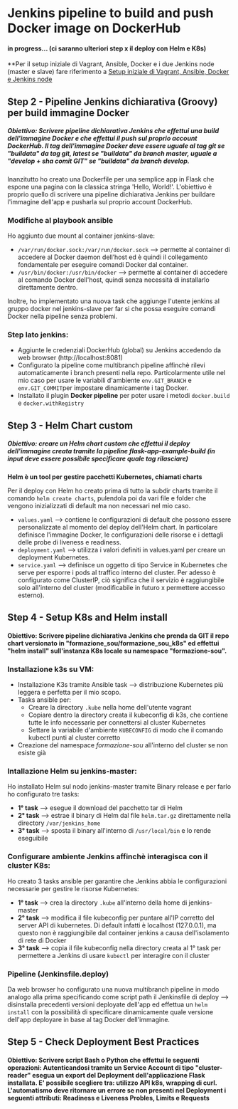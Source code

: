 # Jenkins pipeline to build and push Docker image on DockerHub

#### in progress... (ci saranno ulteriori step x il deploy con Helm e K8s)

**Per il setup iniziale di Vagrant, Ansible, Docker e i due Jenkins node (master e slave) fare riferimento a [Setup iniziale di Vagrant, Ansible, Docker e Jenkins node](https://github.com/Martybb01/formazione_sou/tree/4e9d75bbfd24366d9d26f2ae1b69b90c7c216248/setup_vagrant%2Bdocker%2Bansible)


## Step 2 - Pipeline Jenkins dichiarativa (Groovy) per build immagine Docker
##### **Obiettivo**: Scrivere pipeline dichiarativa Jenkins che effettui una build dell'immagine Docker e che effettui il push sul proprio account DockerHub. Il tag dell'immagine Docker deve essere uguale al tag git se "buildata" da tag git, latest se "buildata" da branch master, uguale  a "develop + sha comit GIT" se "buildata" da branch develop.

Inanzitutto ho creato una Dockerfile per una semplice app in Flask che espone una pagina con la classica stringa 'Hello, World!'.
L'obiettivo è proprio quello di scrivere una pipeline dichiarativa Jenkins per buildare l'immagine dell'app e pusharla sul proprio account DockerHub.

### Modifiche al playbook ansible
Ho aggiunto due mount al container jenkins-slave:
* `/var/run/docker.sock:/var/run/docker.sock` --> permette al container di accedere al Docker daemon dell’host ed è quindi il collegamento fondamentale per eseguire comandi Docker dal container.
* `/usr/bin/docker:/usr/bin/docker` -->  permette al container di accedere al comando Docker dell'host, quindi senza necessità di installarlo direttamente dentro.

Inoltre, ho implementato una nuova task che aggiunge l'utente jenkins al gruppo docker nel jenkins-slave per far si che possa eseguire comandi Docker nella pipeline senza problemi.

### Step lato jenkins:
* Aggiunte le credenziali DockerHub (global) su Jenkins accedendo da web browser (http://localhost:8081)
* Configurato la pipeline come multibranch pipeline affinchè rilevi automaticamente i branch presenti nella repo. Particolarmente utile nel mio caso per usare le variabili d'ambiente `env.GIT_BRANCH` e `env.GIT_COMMIT`per impostare dinamicamente i tag Docker.
* Installato il plugin **Docker pipeline** per poter usare i metodi `docker.build` e `docker.withRegistry`

## Step 3 - Helm Chart custom
##### **Obiettivo:** creare un Helm chart custom che effettui il deploy dell'immagine creata tramite la pipeline flask-app-example-build (in input deve essere possibile specificare quale tag rilasciare)

**Helm è un tool per gestire pacchetti Kubernetes, chiamati charts**

Per il deploy con Helm ho creato prima di tutto la subdir charts tramite il comando `helm create charts`, pulendola poi da vari file e folder che vengono inizializzati di default ma non necessari nel mio caso.
* `values.yaml` --> contiene le configurazioni di default che possono essere personalizzate al momento del deploy dell'Helm chart. In particolare definisce l'immagine Docker, le configurazioni delle risorse e i dettagli delle probe di liveness e readiness.
* `deployment.yaml` --> utilizza i valori definiti in values.yaml per creare un deployment Kubernetes.
* `service.yaml` --> definisce un oggetto di tipo Service in Kubernetes che serve per esporre i pods al traffico interno del cluster. Per adesso è configurato come ClusterIP, ciò significa che il servizio è raggiungibile solo all'interno del cluster (modificabile in futuro x permettere accesso esterno).

## Step 4 - Setup K8s and Helm install
#### **Obiettivo:** Scrivere pipeline dichiarativa Jenkins che prenda da GIT il repo chart versionato in "formazione_sou/formazione_sou_k8s" ed effettui "helm install" sull'instanza K8s locale su namespace "formazione-sou".

### Installazione k3s su VM:
* Installazione K3s tramite Ansible task --> distribuzione Kubernetes più leggera e perfetta per il mio scopo.
* Tasks ansible per: 
	* Creare la directory `.kube` nella home dell'utente vagrant
	* Copiare dentro la directory creata il kubeconfig di k3s, che contiene tutte le info necessarie per connettersi al cluster Kubernetes 
	* Settare la variabile d'ambiente `KUBECONFIG` di modo che il comando kubectl punti al cluster corretto
* Creazione del namespace *formazione-sou* all'interno del cluster se non esiste già

### Intallazione Helm su jenkins-master:
Ho installato Helm sul nodo jenkins-master tramite Binary release e per farlo ho configurato tre tasks: 
* **1° task** --> esegue il download del pacchetto tar di Helm 
* **2° task** --> estrae il binary di Helm dal file `helm.tar.gz` direttamente nella directory `/var/jenkins_home` 
* **3° task** --> sposta il binary all'interno di `/usr/local/bin` e lo rende eseguibile

### Configurare ambiente Jenkins affinchè interagisca con il cluster K8s:
Ho creato 3 tasks ansible per garantire che Jenkins abbia le configurazioni necessarie per gestire le risorse Kubernetes:
* **1° task** --> crea la directory `.kube` all'interno della home di jenkins-master
* **2° task** --> modifica il file kubeconfig per puntare all'IP corretto del server API di kubernetes. Di default infatti è localhost (127.0.0.1), ma questo non è raggiungibile dal container jenkins a causa dell'isolamento di rete di Docker
* **3° task** --> copia il file kubeconfig nella directory creata al 1° task per permettere a Jenkins di usare `kubectl` per interagire con il cluster

### Pipeline (Jenkinsfile.deploy)
Da web browser ho configurato una nuova multibranch pipeline in modo analogo alla prima specificando come script path il Jenkinsfile di deploy --> disinstalla precedenti versioni deployate dell'app ed effettua un `helm install` con la possibilità di specificare dinamicamente quale versione dell'app deployare in base al tag Docker dell'immagine.

## Step 5 - Check Deployment Best Practices
#### **Obiettivo:** Scrivere script Bash o Python che effettui le seguenti operazioni: Autenticandosi tramite un Service Account di tipo "cluster-reader" esegua un export del Deployment dell'applicazione Flask installata. E' possibile scegliere tra: utilizzo API k8s, wrapping di curl. L'automatismo deve ritornare un errore se non presenti nel Deployment i seguenti attributi: Readiness e Liveness Probles, Limits e Requests
